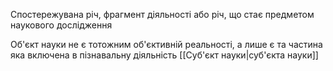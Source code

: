Спостережувана річ, фрагмент діяльності або річ, що стає предметом наукового дослідження

Об'єкт науки не є тотожним об'єктивній реальності, а лише є та частина яка включена в пізнавальну діяльність [[Суб'єкт науки|суб'єкта науки]] 
